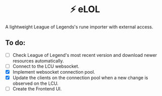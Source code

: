 <h1 align="center">⚡ eLOL</h1>
A lightweight League of Legends's rune importer with external access.

<br>

## To do:
  - [ ] Check League of Legend's most recent version and download newer resources automatically.
  - [ ] Connect to the LCU websocket.
  - [X] Implement websocket connection pool.
  - [x] Update the clients on the connection pool when a new change is observed on the LCU.
  - [ ] Create the Frontend UI.